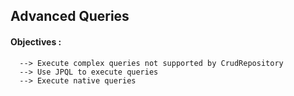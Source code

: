 ## Advanced Queries
#### Objectives :
```
  --> Execute complex queries not supported by CrudRepository
  --> Use JPQL to execute queries
  --> Execute native queries
```
